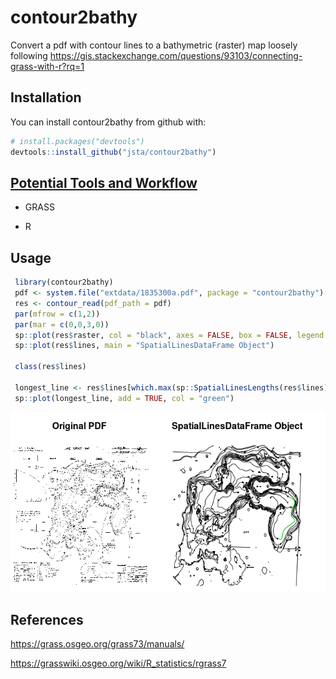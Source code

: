 
<!-- README.md is generated from README.Rmd. Please edit that file -->
contour2bathy
=============

Convert a pdf with contour lines to a bathymetric (raster) map loosely following <https://gis.stackexchange.com/questions/93103/connecting-grass-with-r?rq=1>

Installation
------------

You can install contour2bathy from github with:

``` r
# install.packages("devtools")
devtools::install_github("jsta/contour2bathy")
```

[Potential Tools and Workflow](https://grasswiki.osgeo.org/wiki/Trace_vector_contours_from_a_scanned_map)
---------------------------------------------------------------------------------------------------------

-   GRASS

-   R

Usage
-----

``` r
 library(contour2bathy)
 pdf <- system.file("extdata/1835300a.pdf", package = "contour2bathy")
 res <- contour_read(pdf_path = pdf)
 par(mfrow = c(1,2))
 par(mar = c(0,0,3,0))
 sp::plot(res$raster, col = "black", axes = FALSE, box = FALSE, legend = FALSE, main = "Original PDF")
 sp::plot(res$lines, main = "SpatialLinesDataFrame Object")
 
 class(res$lines)
 
 longest_line <- res$lines[which.max(sp::SpatialLinesLengths(res$lines)),]
 sp::plot(longest_line, add = TRUE, col = "green")
```

![](images/unnamed-chunk-2-1.png)

References
----------

<https://grass.osgeo.org/grass73/manuals/>

<https://grasswiki.osgeo.org/wiki/R_statistics/rgrass7>
